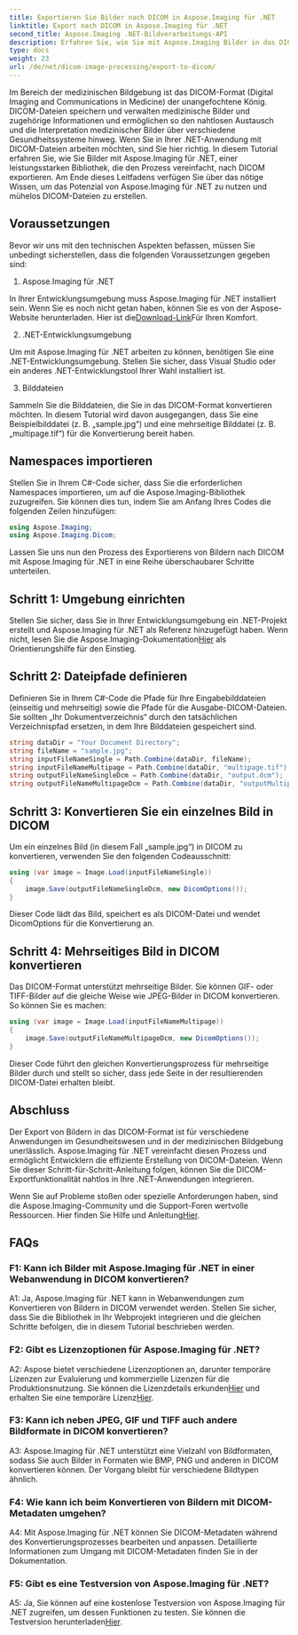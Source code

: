 ```yaml
---
title: Exportieren Sie Bilder nach DICOM in Aspose.Imaging für .NET
linktitle: Export nach DICOM in Aspose.Imaging für .NET
second_title: Aspose.Imaging .NET-Bildverarbeitungs-API
description: Erfahren Sie, wie Sie mit Aspose.Imaging Bilder in das DICOM-Format in .NET exportieren. Konvertieren Sie medizinische Bilder mühelos.
type: docs
weight: 23
url: /de/net/dicom-image-processing/export-to-dicom/
---
```

Im Bereich der medizinischen Bildgebung ist das DICOM-Format (Digital Imaging and Communications in Medicine) der unangefochtene König. DICOM-Dateien speichern und verwalten medizinische Bilder und zugehörige Informationen und ermöglichen so den nahtlosen Austausch und die Interpretation medizinischer Bilder über verschiedene Gesundheitssysteme hinweg. Wenn Sie in Ihrer .NET-Anwendung mit DICOM-Dateien arbeiten möchten, sind Sie hier richtig. In diesem Tutorial erfahren Sie, wie Sie Bilder mit Aspose.Imaging für .NET, einer leistungsstarken Bibliothek, die den Prozess vereinfacht, nach DICOM exportieren. Am Ende dieses Leitfadens verfügen Sie über das nötige Wissen, um das Potenzial von Aspose.Imaging für .NET zu nutzen und mühelos DICOM-Dateien zu erstellen.

## Voraussetzungen

Bevor wir uns mit den technischen Aspekten befassen, müssen Sie unbedingt sicherstellen, dass die folgenden Voraussetzungen gegeben sind:

1. Aspose.Imaging für .NET

 In Ihrer Entwicklungsumgebung muss Aspose.Imaging für .NET installiert sein. Wenn Sie es noch nicht getan haben, können Sie es von der Aspose-Website herunterladen. Hier ist die[Download-Link](https://releases.aspose.com/imaging/net/)Für Ihren Komfort.

2. .NET-Entwicklungsumgebung

Um mit Aspose.Imaging für .NET arbeiten zu können, benötigen Sie eine .NET-Entwicklungsumgebung. Stellen Sie sicher, dass Visual Studio oder ein anderes .NET-Entwicklungstool Ihrer Wahl installiert ist.

3. Bilddateien

Sammeln Sie die Bilddateien, die Sie in das DICOM-Format konvertieren möchten. In diesem Tutorial wird davon ausgegangen, dass Sie eine Beispielbilddatei (z. B. „sample.jpg“) und eine mehrseitige Bilddatei (z. B. „multipage.tif“) für die Konvertierung bereit haben.

## Namespaces importieren

Stellen Sie in Ihrem C#-Code sicher, dass Sie die erforderlichen Namespaces importieren, um auf die Aspose.Imaging-Bibliothek zuzugreifen. Sie können dies tun, indem Sie am Anfang Ihres Codes die folgenden Zeilen hinzufügen:

```csharp
using Aspose.Imaging;
using Aspose.Imaging.Dicom;
```

Lassen Sie uns nun den Prozess des Exportierens von Bildern nach DICOM mit Aspose.Imaging für .NET in eine Reihe überschaubarer Schritte unterteilen.

## Schritt 1: Umgebung einrichten

 Stellen Sie sicher, dass Sie in Ihrer Entwicklungsumgebung ein .NET-Projekt erstellt und Aspose.Imaging für .NET als Referenz hinzugefügt haben. Wenn nicht, lesen Sie die Aspose.Imaging-Dokumentation[Hier](https://reference.aspose.com/imaging/net/) als Orientierungshilfe für den Einstieg.

## Schritt 2: Dateipfade definieren

Definieren Sie in Ihrem C#-Code die Pfade für Ihre Eingabebilddateien (einseitig und mehrseitig) sowie die Pfade für die Ausgabe-DICOM-Dateien. Sie sollten „Ihr Dokumentverzeichnis“ durch den tatsächlichen Verzeichnispfad ersetzen, in dem Ihre Bilddateien gespeichert sind.

```csharp
string dataDir = "Your Document Directory";
string fileName = "sample.jpg";
string inputFileNameSingle = Path.Combine(dataDir, fileName);
string inputFileNameMultipage = Path.Combine(dataDir, "multipage.tif");
string outputFileNameSingleDcm = Path.Combine(dataDir, "output.dcm");
string outputFileNameMultipageDcm = Path.Combine(dataDir, "outputMultipage.dcm");
```

## Schritt 3: Konvertieren Sie ein einzelnes Bild in DICOM

Um ein einzelnes Bild (in diesem Fall „sample.jpg“) in DICOM zu konvertieren, verwenden Sie den folgenden Codeausschnitt:

```csharp
using (var image = Image.Load(inputFileNameSingle))
{
    image.Save(outputFileNameSingleDcm, new DicomOptions());
}
```

Dieser Code lädt das Bild, speichert es als DICOM-Datei und wendet DicomOptions für die Konvertierung an.

## Schritt 4: Mehrseitiges Bild in DICOM konvertieren

Das DICOM-Format unterstützt mehrseitige Bilder. Sie können GIF- oder TIFF-Bilder auf die gleiche Weise wie JPEG-Bilder in DICOM konvertieren. So können Sie es machen:

```csharp
using (var image = Image.Load(inputFileNameMultipage))
{
    image.Save(outputFileNameMultipageDcm, new DicomOptions());
}
```

Dieser Code führt den gleichen Konvertierungsprozess für mehrseitige Bilder durch und stellt so sicher, dass jede Seite in der resultierenden DICOM-Datei erhalten bleibt.

## Abschluss

Der Export von Bildern in das DICOM-Format ist für verschiedene Anwendungen im Gesundheitswesen und in der medizinischen Bildgebung unerlässlich. Aspose.Imaging für .NET vereinfacht diesen Prozess und ermöglicht Entwicklern die effiziente Erstellung von DICOM-Dateien. Wenn Sie dieser Schritt-für-Schritt-Anleitung folgen, können Sie die DICOM-Exportfunktionalität nahtlos in Ihre .NET-Anwendungen integrieren.

 Wenn Sie auf Probleme stoßen oder spezielle Anforderungen haben, sind die Aspose.Imaging-Community und die Support-Foren wertvolle Ressourcen. Hier finden Sie Hilfe und Anleitung[Hier](https://forum.aspose.com/).

## FAQs

### F1: Kann ich Bilder mit Aspose.Imaging für .NET in einer Webanwendung in DICOM konvertieren?

A1: Ja, Aspose.Imaging für .NET kann in Webanwendungen zum Konvertieren von Bildern in DICOM verwendet werden. Stellen Sie sicher, dass Sie die Bibliothek in Ihr Webprojekt integrieren und die gleichen Schritte befolgen, die in diesem Tutorial beschrieben werden.

### F2: Gibt es Lizenzoptionen für Aspose.Imaging für .NET?

A2: Aspose bietet verschiedene Lizenzoptionen an, darunter temporäre Lizenzen zur Evaluierung und kommerzielle Lizenzen für die Produktionsnutzung. Sie können die Lizenzdetails erkunden[Hier](https://purchase.aspose.com/buy) und erhalten Sie eine temporäre Lizenz[Hier](https://purchase.aspose.com/temporary-license/).

### F3: Kann ich neben JPEG, GIF und TIFF auch andere Bildformate in DICOM konvertieren?

A3: Aspose.Imaging für .NET unterstützt eine Vielzahl von Bildformaten, sodass Sie auch Bilder in Formaten wie BMP, PNG und anderen in DICOM konvertieren können. Der Vorgang bleibt für verschiedene Bildtypen ähnlich.

### F4: Wie kann ich beim Konvertieren von Bildern mit DICOM-Metadaten umgehen?

A4: Mit Aspose.Imaging für .NET können Sie DICOM-Metadaten während des Konvertierungsprozesses bearbeiten und anpassen. Detaillierte Informationen zum Umgang mit DICOM-Metadaten finden Sie in der Dokumentation.

### F5: Gibt es eine Testversion von Aspose.Imaging für .NET?

 A5: Ja, Sie können auf eine kostenlose Testversion von Aspose.Imaging für .NET zugreifen, um dessen Funktionen zu testen. Sie können die Testversion herunterladen[Hier](https://releases.aspose.com/).